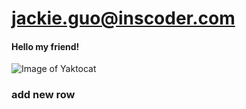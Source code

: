 # jackie.guo@inscoder.com
#### Hello my friend!

![Image of Yaktocat](https://octodex.github.com/images/yaktocat.png)

### add new row
